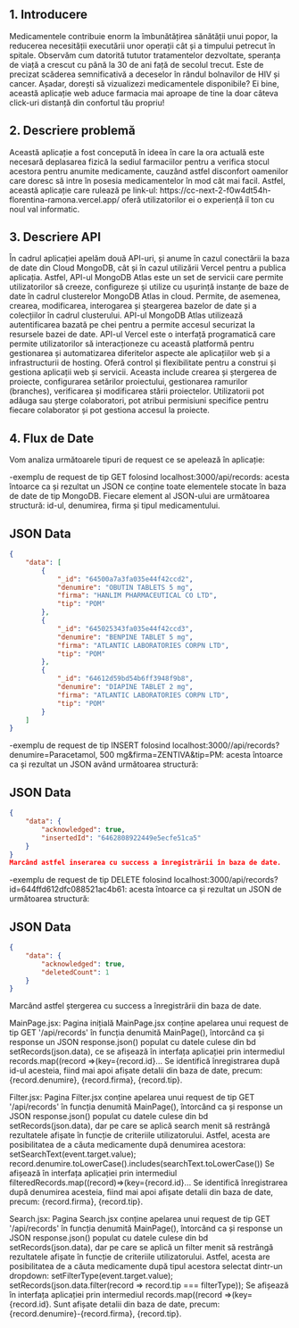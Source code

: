 <h2>
    1.	Introducere
</h2>
<p>
    Medicamentele contribuie enorm la îmbunătățirea sănătății unui popor, la reducerea necesității executării unor operații cât și a timpului petrecut în spitale. Observăm cum datorită tututor tratamentelor dezvoltate, speranța de viață a crescut cu până la 30 de ani față de secolul trecut. Este de precizat scăderea semnificativă a deceselor în rândul bolnavilor de HIV și cancer.
Așadar, dorești să vizualizezi medicamentele disponibile? Ei bine, această aplicație web aduce farmacia mai aproape de tine la doar câteva click-uri distanță din confortul tău propriu!
</p>
<h2>
2.	Descriere problemă
</h2>
<p>
    Această aplicație a fost concepută în ideea în care la ora actuală este necesară deplasarea fizică la sediul farmaciilor pentru a verifica stocul acestora pentru anumite medicamente, cauzând astfel disconfort oamenilor care doresc să intre în posesia medicamentelor în mod cât mai facil.
Astfel, această aplicație care rulează pe link-ul: https://cc-next-2-f0w4dt54h-florentina-ramona.vercel.app/ oferă utilizatorilor ei o experiență iî ton cu noul val informatic.
</p>
<h2>
3.	Descriere API
</h2>
<p>
    În cadrul aplicației apelăm două API-uri, și anume în cazul conectării la baza de date din Cloud MongoDB, cât și în cazul utilizării Vercel pentru a publica aplicația.
Astfel, API-ul MongoDB Atlas este un set de servicii care permite utilizatorilor să creeze, configureze și utilize cu ușurință instanțe de baze de date în cadrul clusterelor MongoDB Atlas in cloud. Permite, de asemenea, crearea, modificarea, interogarea și șteargerea bazelor de date și a colecțiilor în cadrul clusterului. API-ul MongoDB Atlas utilizează autentificarea bazată pe chei pentru a permite accesul securizat la resursele bazei de date.
API-ul Vercel este o interfață programatică care permite utilizatorilor să interacționeze cu această platformă pentru gestionarea și automatizarea diferitelor aspecte ale aplicațiilor web și a infrastructurii de hosting. Oferă control și flexibilitate pentru a construi și gestiona aplicații web și servicii. Aceasta include crearea și ștergerea de proiecte, configurarea setărilor proiectului, gestionarea ramurilor (branches), verificarea și modificarea stării proiectelor. Utilizatorii pot adăuga sau șterge colaboratori, pot atribui permisiuni specifice pentru fiecare colaborator și pot gestiona accesul la proiecte.
</p>
<h2>
4.  Flux de Date
</h2>
<p>Vom analiza următoarele tipuri de request ce se apelează în aplicație:
</p>
<p>
-exemplu de request de tip GET folosind localhost:3000/api/records: acesta întoarce ca și rezultat un JSON ce conține toate elementele stocate în baza de date de tip MongoDB. Fiecare element al JSON-ului are următoarea structură: id-ul, denumirea, firma și tipul medicamentului.</p>
</p>
    
## JSON Data

```json  
{
    "data": [
        {
            "_id": "64500a7a3fa035e44f42ccd2",
            "denumire": "OBUTIN TABLETS 5 mg",
            "firma": "HANLIM PHARMACEUTICAL CO LTD",
            "tip": "POM"
        },
        {
            "_id": "645025343fa035e44f42ccd3",
            "denumire": "BENPINE TABLET 5 mg",
            "firma": "ATLANTIC LABORATORIES CORPN LTD",
            "tip": "POM"
        },
        {
            "_id": "64612d59bd54b6ff3948f9b8",
            "denumire": "DIAPINE TABLET 2 mg",
            "firma": "ATLANTIC LABORATORIES CORPN LTD",
            "tip": "POM"
        }
    ]
}
```
<p>
-exemplu de request de tip INSERT folosind localhost:3000//api/records?denumire=Paracetamol, 500 mg&firma=ZENTIVA&tip=PM: acesta întoarce ca și rezultat un JSON având următoarea structură:
</p>
    
## JSON Data

```json  
{
    "data": {
        "acknowledged": true,
        "insertedId": "6462808922449e5ecfe51ca5"
    }
}
Marcând astfel inserarea cu success a înregistrării în baza de date.
```
<p>
-exemplu de request de tip DELETE folosind localhost:3000/api/records?id=644ffd612dfc088521ac4b61: acesta întoarce ca și rezultat un JSON de următoarea structură:
</p>
    
## JSON Data

```json  
{
    "data": {
        "acknowledged": true,
        "deletedCount": 1
    }
}
```
<p>
Marcând astfel ștergerea cu success a înregistrării din baza de date.
</p>
<p>
MainPage.jsx:
Pagina inițială MainPage.jsx conține apelarea unui request de tip GET '/api/records' în funcția denumită MainPage(), întorcând ca și response un JSON response.json() populat cu datele culese din bd setRecords(json.data), ce se afișează în interfața aplicației prin intermediul records.map((record =>(key={record.id}... Se identifică înregistrarea după id-ul acesteia, fiind mai apoi afișate detalii din baza de date, precum: {record.denumire}, {record.firma}, {record.tip}.
</p>
<p>
Filter.jsx:
Pagina Filter.jsx conține apelarea unui request de tip GET '/api/records'  în funcția denumită MainPage(), întorcând ca și response un JSON response.json() populat cu datele culese din bd setRecords(json.data), dar pe care se aplică search menit să restrângă rezultatele afișate în funcție de criteriile utilizatorului. Astfel, acesta are posibilitatea de a căuta medicamente după denumirea acestora: setSearchText(event.target.value);
record.denumire.toLowerCase().includes(searchText.toLowerCase())
Se afișează în interfața aplicației prin intermediul filteredRecords.map((record)=>(key={record.id}... Se identifică înregistrarea după denumirea acesteia, fiind mai apoi afișate detalii din baza de date, precum: {record.firma}, {record.tip}.
</p>
Search.jsx:
Pagina Search.jsx conține apelarea unui request de tip GET '/api/records' în funcția denumită MainPage(), întorcând ca și response un JSON response.json() populat cu datele culese din bd setRecords(json.data), dar pe care se aplică un filter menit să restrângă rezultatele afișate în funcție de criteriile utilizatorului. Astfel, acesta are posibilitatea de a căuta medicamente după tipul acestora selectat dintr-un dropdown: setFilterType(event.target.value);
setRecords(json.data.filter(record => record.tip === filterType));
Se afișează în interfața aplicației prin intermediul records.map((record =>(key={record.id}. Sunt afișate detalii din baza de date, precum: {record.denumire}-{record.firma}, {record.tip}.
